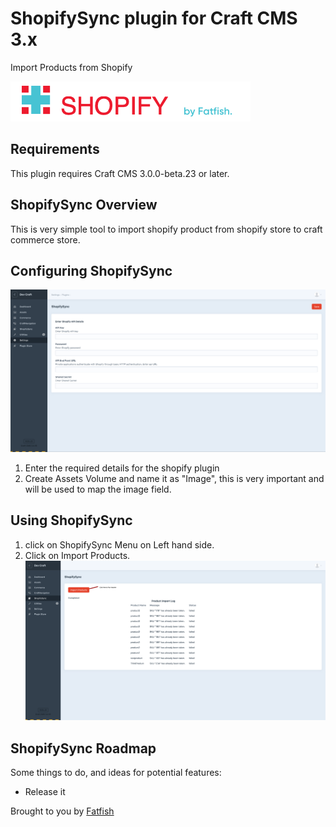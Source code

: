 # ShopifySync plugin for Craft CMS 3.x

Import  Products from Shopify

![Screenshot](resources/img/pluginlogo.png)

## Requirements

This plugin requires Craft CMS 3.0.0-beta.23 or later.

## ShopifySync Overview

This is very simple tool to import shopify product from shopify store to craft commerce store.


## Configuring ShopifySync

![Screenshot](resources/img/ShopifySyncSettingPage.png)

1. Enter the required details for the shopify plugin
2. Create Assets Volume and name it as "Image", this is very important and will be used to map the image field.


## Using ShopifySync

1. click on ShopifySync Menu on Left hand side.
2. Click on Import Products.
![Screenshot](resources/img/Runnign%20Importer.png)

## ShopifySync Roadmap

Some things to do, and ideas for potential features:

* Release it

Brought to you by [Fatfish](www.fatfish.com.au)
